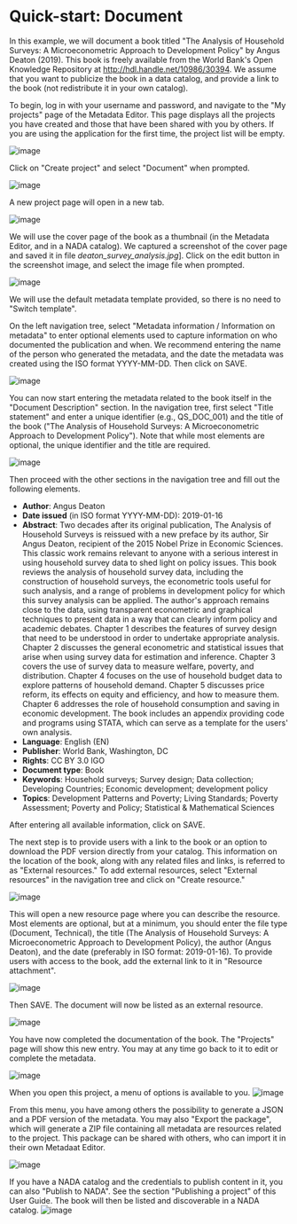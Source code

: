 # Quick-start: Document

In this example, we will document a book titled "The Analysis of Household Surveys: A Microeconometric Approach to Development Policy" by Angus Deaton (2019). This book is freely available from the World Bank's Open Knowledge Repository at http://hdl.handle.net/10986/30394. We assume that you want to publicize the book in a data catalog, and provide a link to the book (not redistribute it in your own catalog).

To begin, log in with your username and password, and navigate to the "My projects" page of the Metadata Editor. This page displays all the projects you have created and those that have been shared with you by others. If you are using the application for the first time, the project list will be empty. 

![image](https://github.com/mah0001/metadata-editor-docs/assets/35276300/8881df36-49cb-4b47-8acd-9f0ba8237727)

Click on "Create project" and select "Document" when prompted.

![image](https://github.com/ihsn/editor/assets/35276300/f52bcdc3-c677-4a72-90f4-a3d1da3b65ac)
  
A new project page will open in a new tab.

![image](https://github.com/mah0001/metadata-editor-docs/assets/35276300/5a4011ad-54de-42da-8f43-0c04f7e1eac0)

We will use the cover page of the book as a thumbnail (in the Metadata Editor, and in a NADA catalog). We captured a screenshot of the cover page and saved it in file *deaton_survey_analysis.jpg*]. Click on the edit button in the screenshot image, and select the image file when prompted. 

![image](https://github.com/mah0001/metadata-editor-docs/assets/35276300/0e8117c1-9ea5-4408-9f26-d0b218f78a77)

We will use the default metadata template provided, so there is no need to "Switch template". 

On the left navigation tree, select "Metadata information / Information on metadata" to enter optional elements used to capture information on who documented the publication and when. We recommend entering the name of the person who generated the metadata, and the date the metadata was created using the ISO format YYYY-MM-DD. Then click on SAVE.

![image](https://github.com/mah0001/metadata-editor-docs/assets/35276300/2f09c488-ef54-4763-8d22-19f127ffe6a7)

You can now start entering the metadata related to the book itself in the "Document Description" section. In the navigation tree, first select "Title statement" and enter a unique identifier (e.g., QS_DOC_001) and the title of the book ("The Analysis of Household Surveys: A Microeconometric Approach to Development Policy"). Note that while most elements are optional, the unique identifier and the title are required.

![image](https://github.com/mah0001/metadata-editor-docs/assets/35276300/e01b77ec-6ca3-4cbe-be49-07cdf8f606df)

Then proceed with the other sections in the navigation tree and fill out the following elements. 

- **Author**: Angus Deaton
- **Date issued** (in ISO format YYYY-MM-DD): 2019-01-16 
- **Abstract**: Two decades after its original publication, The Analysis of Household Surveys is reissued with a new preface by its author, Sir Angus Deaton, recipient of the 2015 Nobel Prize in Economic Sciences. This classic work remains relevant to anyone with a serious interest in using household survey data to shed light on policy issues. This book reviews the analysis of household survey data, including the construction of household surveys, the econometric tools useful for such analysis, and a range of problems in development policy for which this survey analysis can be applied. The author's approach remains close to the data, using transparent econometric and graphical techniques to present data in a way that can clearly inform policy and academic debates. Chapter 1 describes the features of survey design that need to be understood in order to undertake appropriate analysis. Chapter 2 discusses the general econometric and statistical issues that arise when using survey data for estimation and inference. Chapter 3 covers the use of survey data to measure welfare, poverty, and distribution. Chapter 4 focuses on the use of household budget data to explore patterns of household demand. Chapter 5 discusses price reform, its effects on equity and efficiency, and how to measure them. Chapter 6 addresses the role of household consumption and saving in economic development. The book includes an appendix providing code and programs using STATA, which can serve as a template for the users' own analysis.
- **Language**: English (EN)
- **Publisher**: World Bank, Washington, DC
- **Rights**: CC BY 3.0 IGO
- **Document type**: Book
- **Keywords**: Household surveys; Survey design; Data collection; Developing Countries; Economic development; development policy
- **Topics**: Development Patterns and Poverty; Living Standards; Poverty Assessment; Poverty and Policy; Statistical & Mathematical Sciences

After entering all available information, click on SAVE.

The next step is to provide users with a link to the book or an option to download the PDF version directly from your catalog. This information on the location of the book, along with any related files and links, is referred to as "External resources." To add external resources, select "External resources" in the navigation tree and click on "Create resource." 

![image](https://github.com/mah0001/metadata-editor-docs/assets/35276300/6f01f629-6820-4438-8316-65d9fe32919d)

This will open a new resource page where you can describe the resource. Most elements are optional, but at a minimum, you should enter the file type (Document, Technical), the title (The Analysis of Household Surveys: A Microeconometric Approach to Development Policy), the author (Angus Deaton), and the date (preferably in ISO format: 2019-01-16). To provide users with access to the book, add the external link to it in "Resource attachment". 

![image](https://github.com/mah0001/metadata-editor-docs/assets/35276300/0dd502c5-ffbb-4f17-a476-4b2029b5442e)

Then SAVE. The document will now be listed as an external resource.

![image](https://github.com/mah0001/metadata-editor-docs/assets/35276300/06177c08-0e2f-403d-8a07-01ea267a6675)

You have now completed the documentation of the book. The "Projects" page will show this new entry. You may at any time go back to it to edit or complete the metadata.

![image](https://github.com/mah0001/metadata-editor-docs/assets/35276300/793770d2-f486-4d5e-86c5-4e25b2369adb)

When you open this project, a menu of options is available to you. 
![image](https://github.com/mah0001/metadata-editor-docs/assets/35276300/682e903a-1dd6-4385-b2bb-fe7a0af8ed1f)

From this menu, you have among others the possibility to generate a JSON and a PDF version of the metadata. You may also "Export the package", which will generate a ZIP file containing all metadata are resources related to the project. This package can be shared with others, who can import it in their own Metadaat Editor.

![image](https://github.com/mah0001/metadata-editor-docs/assets/35276300/3f1ff698-83bd-4c8c-85a2-cb3c18aa5da2)

If you have a NADA catalog and the credentials to publish content in it, you can also "Publish to NADA". See the section "Publishing a project" of this User Guide. The book will then be listed and discoverable in a NADA catalog.
![image](https://user-images.githubusercontent.com/35276300/231571821-ffd10899-5dd9-4318-ac84-2fd13986eb24.png)

